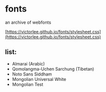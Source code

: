 # fonts

an archive of webfonts

[https://victorlee.github.io/fonts/stylesheet.css](https://victorlee.github.io/fonts/stylesheet.css)

## list:

- Almarai (Arabic)
- Qomolangma-Uchen Sarchung (Tibetan)
- Noto Sans Siddham
- Mongolian Universal White
- Mongolian Test
